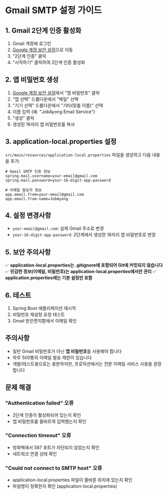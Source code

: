 # Gmail SMTP 설정 가이드

## 1. Gmail 2단계 인증 활성화

1. Gmail 계정에 로그인
2. [Google 계정 보안 설정](https://myaccount.google.com/security)으로 이동
3. "2단계 인증" 클릭
4. "시작하기" 클릭하여 2단계 인증 활성화

## 2. 앱 비밀번호 생성

1. [Google 계정 보안 설정](https://myaccount.google.com/security)에서 "앱 비밀번호" 클릭
2. "앱 선택" 드롭다운에서 "메일" 선택
3. "기기 선택" 드롭다운에서 "기타(맞춤 이름)" 선택
4. 이름 입력 (예: "JobAyong Email Service")
5. "생성" 클릭
6. 생성된 16자리 앱 비밀번호를 복사

## 3. application-local.properties 설정

`src/main/resources/application-local.properties` 파일을 생성하고 다음 내용을 추가:

```properties
# Gmail SMTP 인증 정보
spring.mail.username=your-email@gmail.com
spring.mail.password=your-16-digit-app-password

# 이메일 발송자 정보
app.email.from=your-email@gmail.com
app.email.from-name=JobAyong
```

## 4. 설정 변경사항

- `your-email@gmail.com`: 실제 Gmail 주소로 변경
- `your-16-digit-app-password`: 2단계에서 생성한 16자리 앱 비밀번호로 변경

## 5. 보안 주의사항

✅ **application-local.properties는 .gitignore에 포함되어 Git에 커밋되지 않습니다**
✅ **민감한 정보(이메일, 비밀번호)는 application-local.properties에서만 관리**
✅ **application.properties에는 기본 설정만 포함**

## 6. 테스트

1. Spring Boot 애플리케이션 재시작
2. 비밀번호 재설정 요청 테스트
3. Gmail 받은편지함에서 이메일 확인

## 주의사항

- 일반 Gmail 비밀번호가 아닌 **앱 비밀번호**를 사용해야 합니다
- 하루 500통의 이메일 발송 제한이 있습니다
- 개발/테스트용으로는 충분하지만, 프로덕션에서는 전문 이메일 서비스 사용을 권장합니다

## 문제 해결

### "Authentication failed" 오류
- 2단계 인증이 활성화되어 있는지 확인
- 앱 비밀번호를 올바르게 입력했는지 확인

### "Connection timeout" 오류
- 방화벽에서 587 포트가 차단되지 않았는지 확인
- 네트워크 연결 상태 확인

### "Could not connect to SMTP host" 오류
- application-local.properties 파일이 올바른 위치에 있는지 확인
- 파일명이 정확한지 확인 (application-local.properties) 